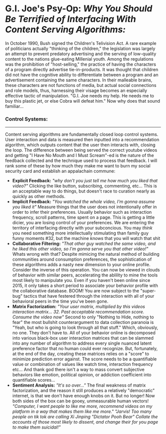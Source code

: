 # G.I. Joe's Psy-Op: *Why You Should Be Terrified of Interfacing With Content Serving Algorithms:*
In October 1990, Bush signed the Children's Telivision Act. A rare example of politicians actually "thinking of the children," the legislation was largely an attempt to prevent predatory advertising and the serving of low-quality content to the nations glue-eating Millenial youth. 
Among the regulations was the prohibition of "host-selling," the practice of having the characters of a program directly advertise tie-in-products. It was thought that children did not have the cognitive ability to differentiate between a program and an advertisement containing the same characters. In their malleable brains, these characters are not functions of media, but actual social connections and role models, thus, harnessing their visage becomes an especially effective tactic of manipulation. "G.I. Joe needs my help. He needs me to buy this plastic jet, or else Cobra will defeat him." Now why does that sound familiar...

### Control Systems:
---
Content serving algorithms are fundamentally closed loop control systems. User interaction and data is measured then inputted into a recommendation algorithm, which outputs content that the user then interacts with, closing the loop. The difference between being served the correct youtube videos and getting "I Have No Mouth and I Must Scream"-ed is the nature of the feedback collected and the technique used to process that feedback. I will rank some of these by how much they make me want to burn my social security card and establish an appalachain commune:
- **Explicit Feedback:** 
*"why don't you just tell me how much you liked that video?"*
Clicking the like button, subscribing, commenting, etc... This is an acceptable way to do things, but doesn't race to curation nearly as quickly as other methods.
- **Implicit Feedback:**
*"You watched the whole video, I'm gonna assume you liked it"*
Measure things that the user does not intentionally offer in order to infer their preferences. Usually behavior such as interaction frequency, scroll patterns, time spent on a page. This is getting a little dicier, you are losing control of your preferences. We are entering the territory of interfacing directly with your subconcious. You may *think* you need something more intellectually stimulating than family guy funny moments #32, but the machine *knows* that you will watch that shit
- **Collaborative Filtering:**
*"That other guy watched the same video, and he liked this other video, so I'm gonna serve you that other video!"*
Whats wrong with that? Despite mimicing the natural method of building communities around consumption preferences, the sophistication of these algorithms adds a nasty new dimension to your online profile. 
Consider the inverse of this operation. You can now be viewed in clouds of behavior with similar peers, accelerating the ablility to mine the tools most likely to manipulate you. Even if you haven't been online since 2015, it only takes a short period to associate your behavior profile with the collaborative database. BOOM! You are now subject to the "super-bug" tactics that have festered through the interaction with all of your behavioral peers in the time you've been gone.
- **Matrix Factorization:**
*"Your user matrix, multiplied by this videos interaction matrix... 32. Past acceptable recommendation score. Consume the video now"*
Second to only "Nothing to Hide, nothing to fear" the most bullshit counterargument to data collection paranoia is "Yeah, but who is going to look through all that stuff." Which, obviously, no one. They don't have to. All of your behavior online is decomposed into various black-box user interaction matrices that can be slammed into any number of algorithm to address every single nuanced latent preference factor that no human could ever recognize. But, fortunately, at the end of the day, creating these matrices relies on a "score" to minimize prediction error against. The score needs to be a quantifiable value or combination of values like watch time, interaction frequency etc... And thank god there isn't a way to mass convert subjective behaviors like emotion, political opinion, or addiction coefficient into quantifiable scores...
- **Sentiment Analysis:**
*"It's so over..."*
The final weakness of matrix factorization, and the reason it still produces a relatively "democratic" internet, is that we don't have enough knobs on it. But no longer! Now both sides of the box can be gooey, unmeasurable human vectors! 
*"Computer, I want people to like me more, recommend videos on my platform in a way that makes them like me more."*
*"Jarvis! Too many people on tik tok are calling Xi Jinping "Dictator Pooh Bear" Collate the accounts of those most likely to dissent, and change their for you page to make them suicidal!"*
